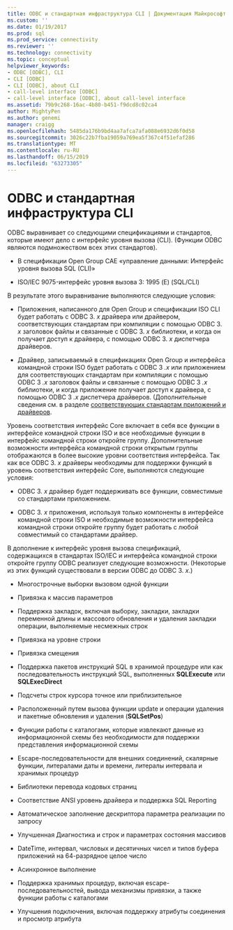 ```yaml
---
title: ODBC и стандартная инфраструктура CLI | Документация Майкрософт
ms.custom: ''
ms.date: 01/19/2017
ms.prod: sql
ms.prod_service: connectivity
ms.reviewer: ''
ms.technology: connectivity
ms.topic: conceptual
helpviewer_keywords:
- ODBC [ODBC], CLI
- CLI [ODBC]
- CLI [ODBC], about CLI
- call-level interface [ODBC]
- call-level interface [ODBC], about call-level interface
ms.assetid: 79b9c268-16ac-4b80-b451-f9dcd8c02ca4
author: MightyPen
ms.author: genemi
manager: craigg
ms.openlocfilehash: 5485da176b9bd4aa7afca7afa088e6932d6f0d58
ms.sourcegitcommit: 3026c22b7fba19059a769ea5f367c4f51efaf286
ms.translationtype: MT
ms.contentlocale: ru-RU
ms.lasthandoff: 06/15/2019
ms.locfileid: "63273305"
---
```

# <a name="odbc-and-the-standard-cli"></a>ODBC и стандартная инфраструктура CLI
ODBC выравнивает со следующими спецификациями и стандартов, которые имеют дело с интерфейс уровня вызова (CLI). (Функции ODBC являются подмножеством всех этих стандартов).  
  
-   В спецификации Open Group CAE «управление данными: Интерфейс уровня вызова SQL (CLI)»  
  
-   ISO/IEC 9075-интерфейс уровня вызова 3: 1995 (E) (SQL/CLI)  
  
 В результате этого выравнивание выполняются следующие условия:  
  
-   Приложения, написанного для Open Group и спецификации ISO CLI будет работать с ODBC 3. *x* драйвера или драйвером, соответствующих стандартам при компиляции с помощью ODBC 3. *x* заголовок файлы и связанные с ODBC 3. *x* библиотеки, и когда он получает доступ к драйвера, с помощью ODBC 3. *x* диспетчера драйверов.  
  
-   Драйвер, записываемый в спецификациях Open Group и интерфейса командной строки ISO будет работать с ODBC 3 *.x* или приложением для соответствующих стандартам при компиляции с помощью ODBC 3 *.x* заголовок файлы и связанные с помощью ODBC 3 *.x* библиотеки, и когда приложение получает доступ к драйвера, с помощью ODBC 3 *.x* диспетчера драйверов. (Дополнительные сведения см. в разделе [соответствующих стандартам приложений и драйверов](../../odbc/reference/develop-app/standards-compliant-applications-and-drivers.md).  
  
 Уровень соответствия интерфейс Core включает в себя все функции в интерфейсе командной строки ISO и все необходимые функции в интерфейс командной строки откройте группу. Дополнительные возможности интерфейса командной строки открытым группы отображаются в более высокие уровни соответствия интерфейса. Так как все ODBC 3. *x* драйверы необходимы для поддержки функций в уровень соответствия интерфейс Core, выполняются следующие условия:  
  
-   ODBC 3. *x* драйвер будет поддерживать все функции, совместимые со стандартами приложением.  
  
-   ODBC 3. *x* приложения, используя только компоненты в интерфейсе командной строки ISO и необходимые возможности интерфейса командной строки откройте группу будет работать с любой совместимый со стандартами драйвер.  
  
 В дополнение к интерфейс уровня вызова спецификаций, содержащихся в стандартах ISO/IEC и интерфейса командной строки откройте группу ODBC реализует следующие возможности. (Некоторые из этих функций существовали в версии ODBC до ODBC 3. *x*.)  
  
-   Многострочные выборки вызовом одной функции  
  
-   Привязка к массив параметров  
  
-   Поддержка закладок, включая выборку, закладки, закладки переменной длины и массового обновления и удаления закладки операции, выполняемые несмежных строк  
  
-   Привязка на уровне строки  
  
-   Привязка смещения  
  
-   Поддержка пакетов инструкций SQL в хранимой процедуре или как последовательность инструкций SQL, выполненных **SQLExecute** или **SQLExecDirect**  
  
-   Подсчеты строк курсора точное или приблизительное  
  
-   Расположенный путем вызова функции update и операции удаления и пакетные обновления и удаления (**SQLSetPos**)  
  
-   Функции работы с каталогами, которые извлекают данные из информационной схемы без необходимости для поддержки представления информационной схемы  
  
-   Escape-последовательности для внешних соединений, скалярные функции, литералами даты и времени, литералы интервала и хранимых процедур  
  
-   Библиотеки перевода кодовых страниц  
  
-   Соответствие ANSI уровень драйвера и поддержка SQL Reporting  
  
-   Автоматическое заполнение дескриптора параметра реализации по запросу  
  
-   Улучшенная Диагностика и строк и параметрах состояния массивов  
  
-   DateTime, интервал, числовых и десятичных чисел и типов буфера приложений на 64-разрядное целое число  
  
-   Асинхронное выполнение  
  
-   Поддержка хранимых процедур, включая escape-последовательностей, вывода механизмы привязки, а также функции работы с каталогами  
  
-   Улучшения подключения, включая поддержку атрибуты соединения и просмотр атрибута
